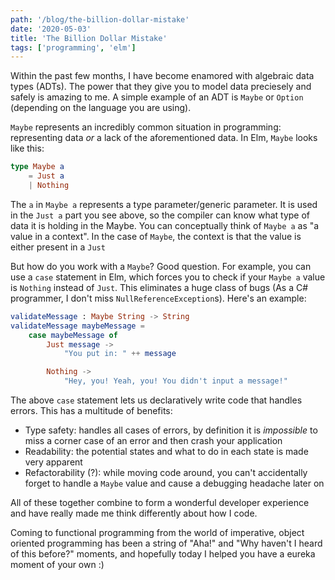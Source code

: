 ```yaml
---
path: '/blog/the-billion-dollar-mistake'
date: '2020-05-03'
title: 'The Billion Dollar Mistake'
tags: ['programming', 'elm']
---
```


Within the past few months, I have become enamored with algebraic data types (ADTs). The power that they give you to model data preciesely and safely is amazing to me. A simple example of an ADT is `Maybe` or `Option` (depending on the language you are using).

`Maybe` represents an incredibly common situation in programming: representing data _or_ a lack of the aforementioned data. In Elm, `Maybe` looks like this:

```elm
type Maybe a
    = Just a
    | Nothing
```

The `a` in `Maybe a` represents a type parameter/generic parameter. It is used in the `Just a` part you see above, so the compiler can know what type of data it is holding in the Maybe. You can conceptually think of `Maybe a` as "a value in a context". In the case of `Maybe`, the context is that the value is either present in a `Just`

But how do you work with a `Maybe`? Good question. For example, you can use a `case` statement in Elm, which forces you to check if your `Maybe a` value is `Nothing` instead of `Just`. This eliminates a huge class of bugs (As a C# programmer, I don't miss `NullReferenceException`s). Here's an example:

```elm
validateMessage : Maybe String -> String
validateMessage maybeMessage =
    case maybeMessage of
        Just message ->
            "You put in: " ++ message

        Nothing ->
            "Hey, you! Yeah, you! You didn't input a message!"
```

The above `case` statement lets us declaratively write code that handles errors. This has a multitude of benefits:

- Type safety: handles all cases of errors, by definition it is _impossible_ to miss a corner case of an error and then crash your application
- Readability: the potential states and what to do in each state is made very apparent
- Refactorability (?): while moving code around, you can't accidentally forget to handle a `Maybe` value and cause a debugging headache later on

All of these together combine to form a wonderful developer experience and have really made me think differently about how I code.

Coming to functional programming from the world of imperative, object oriented programming has been a string of "Aha!" and "Why haven't I heard of this before?" moments, and hopefully today I helped you have a eureka moment of your own :)
